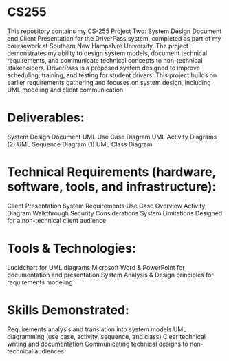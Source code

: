 # CS255
This repository contains my CS-255 Project Two: System Design Document and Client Presentation for the DriverPass system, completed as part of my coursework at Southern New Hampshire University. The project demonstrates my ability to design system models, document technical requirements, and communicate technical concepts to non-technical stakeholders.
DriverPass is a proposed system designed to improve scheduling, training, and testing for student drivers. This project builds on earlier requirements gathering and focuses on system design, including UML modeling and client communication.
# Deliverables:
System Design Document
UML Use Case Diagram
UML Activity Diagrams (2)
UML Sequence Diagram (1)
UML Class Diagram
# Technical Requirements (hardware, software, tools, and infrastructure):
Client Presentation
System Requirements
Use Case Overview
Activity Diagram Walkthrough
Security Considerations
System Limitations
Designed for a non-technical client audience
# Tools & Technologies:
Lucidchart for UML diagrams
Microsoft Word & PowerPoint for documentation and presentation
System Analysis & Design principles for requirements modeling
# Skills Demonstrated:
Requirements analysis and translation into system models
UML diagramming (use case, activity, sequence, and class)
Clear technical writing and documentation
Communicating technical designs to non-technical audiences
